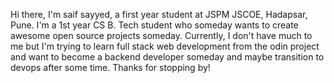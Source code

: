 Hi there, I'm saif sayyed, a first year student at JSPM JSCOE, Hadapsar, Pune. I'm a 1st year CS B. Tech student who someday wants to create awesome open source projects someday. Currently, I don't have much to me but I'm trying to learn full stack web development from the odin project and want to become a backend developer someday and maybe transition to devops after some time. Thanks for stopping by! 




<!--
**SaifSayyed0/SaifSayyed0** is a ✨ _special_ ✨ repository because its `README.md` (this file) appears on your GitHub profile.

Here are some ideas to get you started:

- 🔭 I’m currently working on ...
- 🌱 I’m currently learning ...
- 👯 I’m looking to collaborate on ...
- 🤔 I’m looking for help with ...
- 💬 Ask me about ...
- 📫 How to reach me: ...
- 😄 Pronouns: ...
- ⚡ Fun fact: ...
-->
